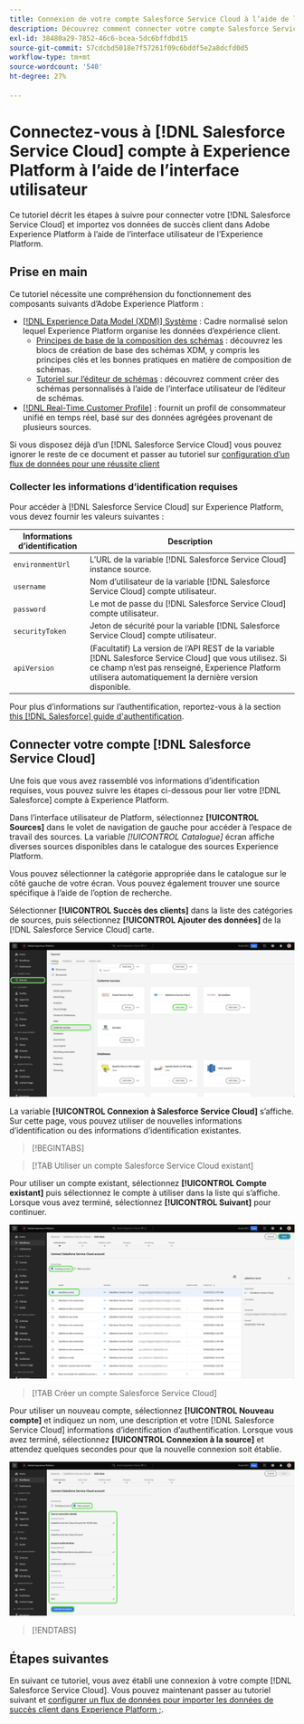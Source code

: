 ```yaml
---
title: Connexion de votre compte Salesforce Service Cloud à l’aide de l’interface utilisateur de l’Experience Platform
description: Découvrez comment connecter votre compte Salesforce Service Cloud et importer vos données de succès client dans Experience Platform à l’aide de l’interface utilisateur.
exl-id: 38480a29-7852-46c6-bcea-5dc6bffdbd15
source-git-commit: 57cdcbd5018e7f57261f09c6bddf5e2a8dcfd0d5
workflow-type: tm+mt
source-wordcount: '540'
ht-degree: 27%

---
```


# Connectez-vous à [!DNL Salesforce Service Cloud] compte à Experience Platform à l’aide de l’interface utilisateur

Ce tutoriel décrit les étapes à suivre pour connecter votre [!DNL Salesforce Service Cloud] et importez vos données de succès client dans Adobe Experience Platform à l’aide de l’interface utilisateur de l’Experience Platform.

## Prise en main

Ce tutoriel nécessite une compréhension du fonctionnement des composants suivants d’Adobe Experience Platform : 

* [[!DNL Experience Data Model (XDM)] Système](../../../../../xdm/home.md) : Cadre normalisé selon lequel Experience Platform organise les données d’expérience client. 
   * [Principes de base de la composition des schémas](../../../../../xdm/schema/composition.md) : découvrez les blocs de création de base des schémas XDM, y compris les principes clés et les bonnes pratiques en matière de composition de schémas.
   * [Tutoriel sur l’éditeur de schémas](../../../../../xdm/tutorials/create-schema-ui.md) : découvrez comment créer des schémas personnalisés à l’aide de l’interface utilisateur de l’éditeur de schémas.
* [[!DNL Real-Time Customer Profile]](../../../../../profile/home.md) : fournit un profil de consommateur unifié en temps réel, basé sur des données agrégées provenant de plusieurs sources.

Si vous disposez déjà d’un [!DNL Salesforce Service Cloud] vous pouvez ignorer le reste de ce document et passer au tutoriel sur [configuration d’un flux de données pour une réussite client](../../dataflow/customer-success.md)

### Collecter les informations d’identification requises

Pour accéder à [!DNL Salesforce Service Cloud] sur Experience Platform, vous devez fournir les valeurs suivantes :

| Informations d’identification | Description |
| --- | --- |
| `environmentUrl` | L’URL de la variable [!DNL Salesforce Service Cloud] instance source. |
| `username` | Nom d’utilisateur de la variable [!DNL Salesforce Service Cloud] compte utilisateur. |
| `password` | Le mot de passe du [!DNL Salesforce Service Cloud] compte utilisateur. |
| `securityToken` | Jeton de sécurité pour la variable [!DNL Salesforce Service Cloud] compte utilisateur. |
| `apiVersion` | (Facultatif) La version de l’API REST de la variable [!DNL Salesforce Service Cloud] que vous utilisez. Si ce champ n’est pas renseigné, Experience Platform utilisera automatiquement la dernière version disponible. |

Pour plus d’informations sur l’authentification, reportez-vous à la section [this [!DNL Salesforce] guide d&#39;authentification](https://developer.salesforce.com/docs/atlas.en-us.api_rest.meta/api_rest/quickstart_oauth.htm).

## Connecter votre compte [!DNL Salesforce Service Cloud]

Une fois que vous avez rassemblé vos informations d’identification requises, vous pouvez suivre les étapes ci-dessous pour lier votre [!DNL Salesforce] compte à Experience Platform.

Dans l’interface utilisateur de Platform, sélectionnez **[!UICONTROL Sources]** dans le volet de navigation de gauche pour accéder à l’espace de travail des sources. La variable *[!UICONTROL Catalogue]* écran affiche diverses sources disponibles dans le catalogue des sources Experience Platform.

Vous pouvez sélectionner la catégorie appropriée dans le catalogue sur le côté gauche de votre écran. Vous pouvez également trouver une source spécifique à l’aide de l’option de recherche.

Sélectionner **[!UICONTROL Succès des clients]** dans la liste des catégories de sources, puis sélectionnez **[!UICONTROL Ajouter des données]** de la [!DNL Salesforce Service Cloud] carte.

![Catalogue des sources sur l’interface utilisateur Experience Platform avec la carte source Salesforce Service Cloud sélectionnée.](../../../../images/tutorials/create/salesforce-service-cloud/catalog.png)

La variable **[!UICONTROL Connexion à Salesforce Service Cloud]** s’affiche. Sur cette page, vous pouvez utiliser de nouvelles informations d’identification ou des informations d’identification existantes.

>[!BEGINTABS]

>[!TAB Utiliser un compte Salesforce Service Cloud existant]

Pour utiliser un compte existant, sélectionnez **[!UICONTROL Compte existant]** puis sélectionnez le compte à utiliser dans la liste qui s’affiche. Lorsque vous avez terminé, sélectionnez **[!UICONTROL Suivant]** pour continuer.

![Liste des comptes Salesforce authentifiés qui existent déjà dans votre organisation.](../../../../images/tutorials/create/salesforce-service-cloud/existing.png)

>[!TAB Créer un compte Salesforce Service Cloud]

Pour utiliser un nouveau compte, sélectionnez **[!UICONTROL Nouveau compte]** et indiquez un nom, une description et votre [!DNL Salesforce Service Cloud] informations d’identification d’authentification. Lorsque vous avez terminé, sélectionnez **[!UICONTROL Connexion à la source]** et attendez quelques secondes pour que la nouvelle connexion soit établie.

![Interface dans laquelle vous pouvez créer un compte Salesforce en fournissant les informations d’authentification appropriées.](../../../../images/tutorials/create/salesforce-service-cloud/new.png)

>[!ENDTABS]

## Étapes suivantes

En suivant ce tutoriel, vous avez établi une connexion à votre compte [!DNL Salesforce Service Cloud]. Vous pouvez maintenant passer au tutoriel suivant et [configurer un flux de données pour importer les données de succès client dans Experience Platform ;](../../dataflow/customer-success.md).
